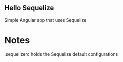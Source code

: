 ## Hello Sequelize
Simple Angular app that uses Sequelize

# Notes
.sequelizerc holds the Sequelize default configurations